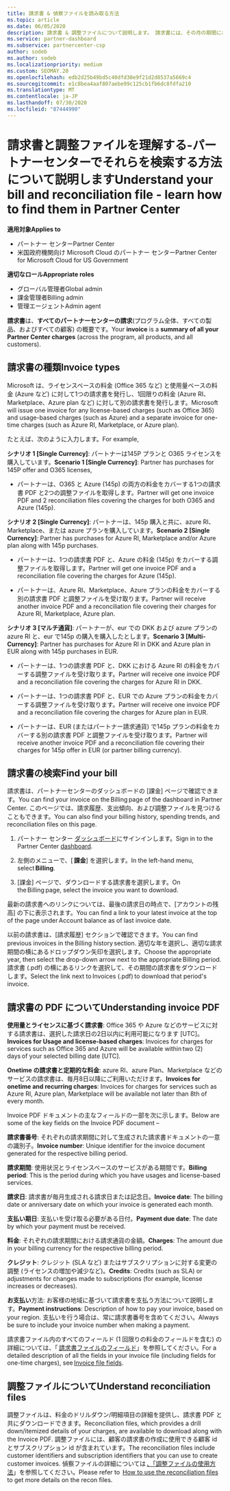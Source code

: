 ```yaml
---
title: 請求書 & 偵察ファイルを読み取る方法
ms.topic: article
ms.date: 06/05/2020
description: 請求書 & 調整ファイルについて説明します。 請求書には、その月の期間におけるプログラム、製品、および顧客に対するパートナーセンターの料金が表示されます。
ms.service: partner-dashboard
ms.subservice: partnercenter-csp
author: sodeb
ms.author: sodeb
ms.localizationpriority: medium
ms.custom: SEOMAY.20
ms.openlocfilehash: edb2d25b49bd5c40dfd30e9f21d2d8537a5669c4
ms.sourcegitcommit: e1c8bea4aaf807aebe99c125cb1fb6dc8fdfa210
ms.translationtype: MT
ms.contentlocale: ja-JP
ms.lasthandoff: 07/30/2020
ms.locfileid: "87444990"
---
```

# <a name="understand-your-bill-and-reconciliation-file---learn-how-to-find-them-in-partner-center"></a><span data-ttu-id="9fccf-104">請求書と調整ファイルを理解する-パートナーセンターでそれらを検索する方法について説明します</span><span class="sxs-lookup"><span data-stu-id="9fccf-104">Understand your bill and reconciliation file - learn how to find them in Partner Center</span></span>

<span data-ttu-id="9fccf-105">**適用対象**</span><span class="sxs-lookup"><span data-stu-id="9fccf-105">**Applies to**</span></span>

- <span data-ttu-id="9fccf-106">パートナー センター</span><span class="sxs-lookup"><span data-stu-id="9fccf-106">Partner Center</span></span>
- <span data-ttu-id="9fccf-107">米国政府機関向け Microsoft Cloud のパートナー センター</span><span class="sxs-lookup"><span data-stu-id="9fccf-107">Partner Center for Microsoft Cloud for US Government</span></span>

<span data-ttu-id="9fccf-108">**適切なロール**</span><span class="sxs-lookup"><span data-stu-id="9fccf-108">**Appropriate roles**</span></span>

- <span data-ttu-id="9fccf-109">グローバル管理者</span><span class="sxs-lookup"><span data-stu-id="9fccf-109">Global admin</span></span>
- <span data-ttu-id="9fccf-110">課金管理者</span><span class="sxs-lookup"><span data-stu-id="9fccf-110">Billing admin</span></span>
- <span data-ttu-id="9fccf-111">管理エージェント</span><span class="sxs-lookup"><span data-stu-id="9fccf-111">Admin agent</span></span>


<span data-ttu-id="9fccf-112">**請求書**は、**すべてのパートナーセンターの請求**(プログラム全体、すべての製品、およびすべての顧客) の概要です。</span><span class="sxs-lookup"><span data-stu-id="9fccf-112">Your **invoice** is a **summary of all your Partner Center charges** (across the program, all products, and all customers).</span></span> 

## <a name="invoice-types"></a><span data-ttu-id="9fccf-113">請求書の種類</span><span class="sxs-lookup"><span data-stu-id="9fccf-113">Invoice types</span></span>

<span data-ttu-id="9fccf-114">Microsoft は、ライセンスベースの料金 (Office 365 など) と使用量ベースの料金 (Azure など) に対して1つの請求書を発行し、1回限りの料金 (Azure RI、Marketplace、Azure plan など) に対して別の請求書を発行します。</span><span class="sxs-lookup"><span data-stu-id="9fccf-114">Microsoft will issue one invoice for any license-based charges (such as Office 365) and usage-based charges (such as Azure) and a separate invoice for one-time charges (such as Azure RI, Marketplace, or Azure plan).</span></span>

<span data-ttu-id="9fccf-115">たとえば、次のように入力します。</span><span class="sxs-lookup"><span data-stu-id="9fccf-115">For example,</span></span>  

<span data-ttu-id="9fccf-116">**シナリオ 1 [Single Currency]**: パートナーは145P プランと O365 ライセンスを購入しています。</span><span class="sxs-lookup"><span data-stu-id="9fccf-116">**Scenario 1 [Single Currency]**: Partner has purchases for 145P offer and O365 licenses,</span></span>  

- <span data-ttu-id="9fccf-117">パートナーは、O365 と Azure (145p) の両方の料金をカバーする1つの請求書 PDF と2つの調整ファイルを取得します。</span><span class="sxs-lookup"><span data-stu-id="9fccf-117">Partner will get one invoice PDF and 2 reconciliation files covering the charges for both O365 and Azure (145p).</span></span>  

<span data-ttu-id="9fccf-118">**シナリオ 2 [Single Currency]**: パートナーは、145p 購入と共に、azure RI、Marketplace、または azure プランを購入しています。</span><span class="sxs-lookup"><span data-stu-id="9fccf-118">**Scenario 2 [Single Currency]**: Partner has purchases for Azure RI, Marketplace and/or Azure plan along with 145p purchases.</span></span>

- <span data-ttu-id="9fccf-119">パートナーは、1つの請求書 PDF と、Azure の料金 (145p) をカバーする調整ファイルを取得します。</span><span class="sxs-lookup"><span data-stu-id="9fccf-119">Partner will get one invoice PDF and a reconciliation file covering the charges for Azure (145p).</span></span> 

- <span data-ttu-id="9fccf-120">パートナーは、Azure RI、Marketplace、Azure プランの料金をカバーする別の請求書 PDF と調整ファイルを受け取ります。</span><span class="sxs-lookup"><span data-stu-id="9fccf-120">Partner will receive another invoice PDF and a reconciliation file covering their charges for Azure RI, Marketplace, Azure plan.</span></span> 

<span data-ttu-id="9fccf-121">**シナリオ 3 [マルチ通貨]**: パートナーが、eur での DKK および azure プランの azure RI と、eur で145p の購入を購入したとします。</span><span class="sxs-lookup"><span data-stu-id="9fccf-121">**Scenario 3 [Multi-Currency]**: Partner has purchases for Azure RI in DKK and Azure plan in EUR along with 145p purchases in EUR.</span></span>

- <span data-ttu-id="9fccf-122">パートナーは、1つの請求書 PDF と、DKK における Azure RI の料金をカバーする調整ファイルを受け取ります。</span><span class="sxs-lookup"><span data-stu-id="9fccf-122">Partner will receive one invoice PDF and a reconciliation file covering the charges for Azure RI in DKK.</span></span> 

- <span data-ttu-id="9fccf-123">パートナーは、1つの請求書 PDF と、EUR での Azure プランの料金をカバーする調整ファイルを受け取ります。</span><span class="sxs-lookup"><span data-stu-id="9fccf-123">Partner will receive one invoice PDF and a reconciliation file covering the charges for Azure plan in EUR.</span></span> 

- <span data-ttu-id="9fccf-124">パートナーは、EUR (またはパートナー請求通貨) で145p プランの料金をカバーする別の請求書 PDF と調整ファイルを受け取ります。</span><span class="sxs-lookup"><span data-stu-id="9fccf-124">Partner will receive another invoice PDF and a reconciliation file covering their charges for 145p offer in EUR (or partner billing currency).</span></span> 

## <a name="find-your-bill"></a><span data-ttu-id="9fccf-125">請求書の検索</span><span class="sxs-lookup"><span data-stu-id="9fccf-125">Find your bill</span></span> 

<span data-ttu-id="9fccf-126">請求書は、パートナーセンターのダッシュボードの [課金] ページで確認できます。</span><span class="sxs-lookup"><span data-stu-id="9fccf-126">You can find your invoice on the Billing page of the dashboard in Partner Center.</span></span> <span data-ttu-id="9fccf-127">このページでは、請求履歴、支出傾向、および調整ファイルを見つけることもできます。</span><span class="sxs-lookup"><span data-stu-id="9fccf-127">You can also find your billing history, spending trends, and reconciliation files on this page.</span></span> 

1. <span data-ttu-id="9fccf-128">パートナー センター [ダッシュボード](https://partner.microsoft.com/dashboard/home)にサインインします。</span><span class="sxs-lookup"><span data-stu-id="9fccf-128">Sign in to the Partner Center [dashboard](https://partner.microsoft.com/dashboard/home).</span></span> 

2. <span data-ttu-id="9fccf-129">左側のメニューで、[ **課金**] を選択します。</span><span class="sxs-lookup"><span data-stu-id="9fccf-129">In the left-hand menu, select **Billing**.</span></span> 

3. <span data-ttu-id="9fccf-130">[課金] ページで、ダウンロードする請求書を選択します。</span><span class="sxs-lookup"><span data-stu-id="9fccf-130">On the Billing page, select the invoice you want to download.</span></span> 

<span data-ttu-id="9fccf-131">最新の請求書へのリンクについては、最後の請求日の時点で、[アカウントの残高] の下に表示されます。</span><span class="sxs-lookup"><span data-stu-id="9fccf-131">You can find a link to your latest invoice at the top of the page under Account balance as of last invoice date.</span></span> 

<span data-ttu-id="9fccf-132">以前の請求書は、[請求履歴] セクションで確認できます。</span><span class="sxs-lookup"><span data-stu-id="9fccf-132">You can find previous invoices in the Billing history section.</span></span> <span data-ttu-id="9fccf-133">適切な年を選択し、適切な請求期間の横にあるドロップダウン矢印を選択します。</span><span class="sxs-lookup"><span data-stu-id="9fccf-133">Choose the appropriate year, then select the drop-down arrow next to the appropriate Billing period.</span></span> <span data-ttu-id="9fccf-134">請求書 (.pdf) の横にあるリンクを選択して、その期間の請求書をダウンロードします。</span><span class="sxs-lookup"><span data-stu-id="9fccf-134">Select the link next to Invoices (.pdf) to download that period's invoice.</span></span> 

## <a name="understanding-invoice-pdf"></a><span data-ttu-id="9fccf-135">請求書の PDF について</span><span class="sxs-lookup"><span data-stu-id="9fccf-135">Understanding invoice PDF</span></span> 

<span data-ttu-id="9fccf-136">**使用量とライセンスに基づく請求書**: Office 365 や Azure などのサービスに対する請求書は、選択した請求日の2日以内に利用可能になります [UTC]。</span><span class="sxs-lookup"><span data-stu-id="9fccf-136">**Invoices for Usage and license-based charges**: Invoices for charges for services such as Office 365 and Azure will be available within two (2) days of your selected billing date [UTC].</span></span>  

<span data-ttu-id="9fccf-137">**Onetime の請求書と定期的な料金**: azure RI、azure Plan、Marketplace などのサービスの請求書は、毎月8日以降にご利用いただけます。</span><span class="sxs-lookup"><span data-stu-id="9fccf-137">**Invoices for onetime and recurring charges**: Invoices for charges for services such as Azure RI, Azure plan, Marketplace will be available not later than 8th of every month.</span></span>  

<span data-ttu-id="9fccf-138">Invoice PDF ドキュメントの主なフィールドの一部を次に示します。</span><span class="sxs-lookup"><span data-stu-id="9fccf-138">Below are some of the key fields on the Invoice PDF document –</span></span>

<span data-ttu-id="9fccf-139">**請求書番号**: それぞれの請求期間に対して生成された請求書ドキュメントの一意の識別子。</span><span class="sxs-lookup"><span data-stu-id="9fccf-139">**Invoice number**: Unique identifier for the invoice document generated for the respective billing period.</span></span> 

<span data-ttu-id="9fccf-140">**請求期間**: 使用状況とライセンスベースのサービスがある期間です。</span><span class="sxs-lookup"><span data-stu-id="9fccf-140">**Billing period**: This is the period during which you have usages and license-based services.</span></span> 

<span data-ttu-id="9fccf-141">**請求日**: 請求書が毎月生成される請求日または記念日。</span><span class="sxs-lookup"><span data-stu-id="9fccf-141">**Invoice date**: The billing date or anniversary date on which your invoice is generated each month.</span></span> 

<span data-ttu-id="9fccf-142">**支払い期日**: 支払いを受け取る必要がある日付。</span><span class="sxs-lookup"><span data-stu-id="9fccf-142">**Payment due date**: The date by which your payment must be received.</span></span> 

<span data-ttu-id="9fccf-143">**料金**: それぞれの請求期間における請求通貨の金額。</span><span class="sxs-lookup"><span data-stu-id="9fccf-143">**Charges**: The amount due in your billing currency for the respective billing period.</span></span> 

<span data-ttu-id="9fccf-144">**クレジット**: クレジット (SLA など) またはサブスクリプションに対する変更の調整 (ライセンスの増加や減少など)。</span><span class="sxs-lookup"><span data-stu-id="9fccf-144">**Credits**: Credits (such as SLA) or adjustments for changes made to subscriptions (for example, license increases or decreases).</span></span> 

<span data-ttu-id="9fccf-145">**お支払い**方法: お客様の地域に基づいて請求書を支払う方法について説明します。</span><span class="sxs-lookup"><span data-stu-id="9fccf-145">**Payment instructions**: Description of how to pay your invoice, based on your region.</span></span> <span data-ttu-id="9fccf-146">支払いを行う場合は、常に請求書番号を含めてください。</span><span class="sxs-lookup"><span data-stu-id="9fccf-146">Always be sure to include your invoice number when making a payment.</span></span> 

<span data-ttu-id="9fccf-147">請求書ファイル内のすべてのフィールド (1 回限りの料金のフィールドを含む) の詳細については、「 [請求書ファイルのフィールド](invoice-file.md)」を参照してください。</span><span class="sxs-lookup"><span data-stu-id="9fccf-147">For a detailed description of all the fields in your invoice file (including fields for one-time charges), see [Invoice file fields](invoice-file.md).</span></span> 

## <a name="understand-reconciliation-files"></a><span data-ttu-id="9fccf-148">調整ファイルについて</span><span class="sxs-lookup"><span data-stu-id="9fccf-148">Understand reconciliation files</span></span>

 <span data-ttu-id="9fccf-149">調整ファイルは、料金のドリルダウン/明細項目の詳細を提供し、請求書 PDF と共にダウンロードできます。</span><span class="sxs-lookup"><span data-stu-id="9fccf-149">Reconciliation files, which provides a drill down/itemized details of your charges, are available to download along with the Invoice PDF.</span></span> <span data-ttu-id="9fccf-150">調整ファイルには、顧客の請求書の作成に使用できる顧客 id とサブスクリプション id が含まれています。</span><span class="sxs-lookup"><span data-stu-id="9fccf-150">The reconciliation files include customer identifiers and subscription identifiers that you can use to create customer invoices.</span></span> <span data-ttu-id="9fccf-151">偵察ファイルの詳細については [、「調整ファイルの使用方法](use-the-reconciliation-files.md)」を参照してください。</span><span class="sxs-lookup"><span data-stu-id="9fccf-151">Please refer to  [How to use the reconciliation files](use-the-reconciliation-files.md) to get more details on the recon files.</span></span> 
